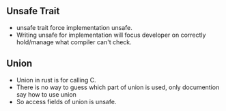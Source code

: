## Unsafe Trait

* unsafe trait force implementation unsafe.
* Writing unsafe for implementation will focus developer on correctly hold/manage what compiler can't check.

## Union

* Union in rust is for calling C.
* There is no way to guess which part of union is used, only documention say how to use union
* So access fields of union is unsafe.